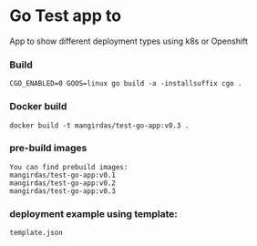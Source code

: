 # Go Test app to    
App to show different deployment types using k8s or Openshift

### Build
    CGO_ENABLED=0 GOOS=linux go build -a -installsuffix cgo .
### Docker build
    docker build -t mangirdas/test-go-app:v0.3 .
    
### pre-build images
    You can find prebuild images:
    mangirdas/test-go-app:v0.1
    mangirdas/test-go-app:v0.2
    mangirdas/test-go-app:v0.3
    
### deployment example using template:
    template.json 
 

